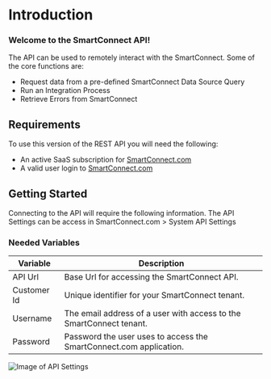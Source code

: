 # Introduction

### Welcome to the SmartConnect API!

The API can be used to remotely interact with the SmartConnect. Some of the core functions are:

* Request data from a pre-defined SmartConnect Data Source Query
* Run an Integration Process
* Retrieve Errors from SmartConnect

## Requirements

To use this version of the REST API you will need the following:

* An active SaaS subscription for [SmartConnect.com](https://smartconnect.com/)
* A valid user login to [SmartConnect.com](https://smartconnect.com/Account/Login)

## Getting Started

Connecting to the API will require the following information. The API Settings can be access in SmartConnect.com > System API Settings

### Needed Variables

Variable | Description
--------- | -----------
API Url | Base Url for accessing the SmartConnect API.
Customer Id | Unique identifier for your SmartConnect tenant.
Username | The email address of a user with access to the SmartConnect tenant.
Password | Password the user uses to access the SmartConnect.com application.


![Image of API Settings](https://www.eonesolutions.com/wp-content/uploads/2020/01/API_Details.png)
